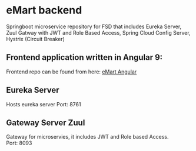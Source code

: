 # eMart backend

Springboot microservice repository for FSD that includes Eureka Server, Zuul Gatway with JWT and Role Based Access, Spring Cloud Config Server, Hystrix (Circuit Breaker) 

## Frontend application written in Angular 9:  

Frontend repo can be found from here: [eMart Angular](https://github.com/Fribyter/eMart-angular)

## Eureka Server

Hosts eureka server
Port: 8761  

## Gateway Server Zuul  

Gateway for microservies, it includes JWT and Role based Access.    
Port: 8093  